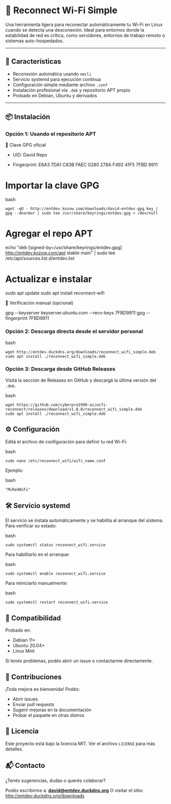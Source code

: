 # 🔄 Reconnect Wi-Fi Simple

Una herramienta ligera para reconectar automáticamente tu Wi-Fi en Linux cuando se detecta una desconexión. Ideal para entornos donde la estabilidad de red es crítica, como servidores, entornos de trabajo remoto o sistemas auto-hospedados.

---

## 🚀 Características

- Reconexión automática usando `nmcli`
- Servicio systemd para ejecución continua
- Configuración simple mediante archivo `.conf`
- Instalación profesional vía `.deb` y repositorio APT propio
- Probado en Debian, Ubuntu y derivados

---

## 📦 Instalación

### Opción 1: Usando el repositorio APT

🔐 Clave GPG oficial
- UID: David Repo

- Fingerprint: E6A3 7DA1 C83B FAEC 0280 278A F492 41F5 7FBD 9911

# Importar la clave GPG
bash

```
wget -qO - http://entdev.kozow.com/downloads/david-entdev.gpg.key | gpg --dearmor | sudo tee /usr/share/keyrings/entdev.gpg > /dev/null
```

# Agregar el repo APT
echo "deb [signed-by=/usr/share/keyrings/entdev.gpg] http://entdev.kozow.com/apt stable main" | sudo tee /etc/apt/sources.list.d/entdev.list

# Actualizar e instalar
sudo apt update
 sudo apt install reconnect-wifi

🧪 Verificación manual (opcional)

gpg --keyserver keyserver.ubuntu.com --recv-keys 7FBD9911
gpg --fingerprint 7FBD9911

### Opción 2: Descarga directa desde el servidor personal

bash

```
wget http://entdev.duckdns.org/downloads/reconnect_wifi_simple.deb
sudo apt install ./reconnect_wifi_simple.deb
```

### Opción 3: Descarga desde GitHub Releases

Visitá la sección de Releases en GitHub y descargá la última versión del `.deb`.

bash

```
wget https://github.com/cyberpro1990-ai/wifi-reconnect/releases/download/v1.0.0/reconnect_wifi_simple.deb
sudo apt install ./reconnect_wifi_simple.deb
```

## ⚙️ Configuración

Editá el archivo de configuración para definir tu red Wi-Fi:

bash

```
sudo nano /etc/reconnect_wifi/wifi_name.conf
```

Ejemplo:

bash

```
"MiRedWiFi"
```

## 🛠️ Servicio systemd

El servicio se instala automáticamente y se habilita al arranque del sistema. 
Para verificar su estado:

bash

```
sudo systemctl status reconnect_wifi.service
```

Para habilitarlo en el arranque:

bash

```
sudo systemctl enable reconnect_wifi.service
```

Para reiniciarlo manualmente:

bash

```
sudo systemctl restart reconnect_wifi.service
```

## 🧪 Compatibilidad

Probado en:

- Debian 11+
- Ubuntu 20.04+
- Linux Mint

Si tenés problemas, podés abrir un issue o contactarme directamente.

## 🤝 Contribuciones

¡Toda mejora es bienvenida! Podés:

- Abrir issues
- Enviar pull requests
- Sugerir mejoras en la documentación
- Probar el paquete en otras distros

## 📄 Licencia

Este proyecto está bajo la licencia MIT. Ver el archivo `LICENSE` para más detalles.

## 📬 Contacto

¿Tenés sugerencias, dudas o querés colaborar?

Podés escribirme a: **david@entdev.duckdns.org**   O visitar el sitio: http://entdev.duckdns.org/downloads
